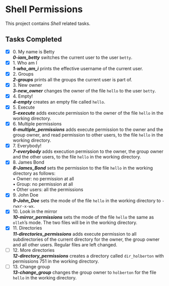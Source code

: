 # Shell Permissions

This project contains _Shell_ related tasks.

## Tasks Completed

+ [x] 0\. My name is Betty<br/>_**0-iam_betty**_ switches the current user to the user `betty`.
+ [x] 1\. Who am I<br/>_**1-who_am_i**_  prints the effective username of the current user.
+ [x] 2\. Groups<br/>_**2-groups**_ prints all the groups the current user is part of.
+ [x] 3\. New owner<br/>_**3-new_owner**_ changes the owner of the file `hello` to the user `betty`.
+ [x] 4\. Empty!<br/>_**4-empty**_ creates an empty file called `hello`.
+ [x] 5\. Execute<br/>_**5-execute**_ adds execute permission to the owner of the file `hello` in the working directory.
+ [x] 6\. Multiple permissions<br/>_**6-multiple_permissions**_ adds execute permission to the owner and the group owner, and read permission to other users, to the file `hello` in the working directory.
+ [x] 7\. Everybody!<br/>_**7-everybody**_ adds execution permission to the owner, the group owner and the other users, to the file `hello` in the working directory.
+ [x] 8\. James Bond<br/>_**8-James_Bond**_ sets the permission to the file `hello` in the working directory as follows:<br/>&bullet; Owner: no permission at all<br/>&bullet; Group: no permission at all<br/>&bullet; Other users: all the permissions
+ [x] 9\. John Doe<br/>_**9-John_Doe**_ sets the mode of the file `hello` in the working directory to `-rwxr-x-wx`.
+ [x] 10\. Look in the mirror<br/>_**10-mirror_permissions**_ sets the mode of the file `hello` the same as `olleh`’s mode. The two files will be in the working directory.
+ [x] 11\. Directories<br/>_**11-directories_permissions**_ adds execute permission to all subdirectories of the current directory for the owner, the group owner and all other users. Regular files are left changed.
+ [ ] 12\. More directories<br/>_**12-directory_permissions**_ creates a directory called `dir_holberton` with permissions 751 in the working directory.
+ [ ] 13\. Change group<br/>_**13-change_group**_ changes the group owner to `holberton` for the file `hello` in the working directory.
